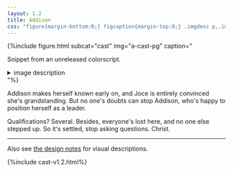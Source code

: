 ```yaml
---
layout: 1.2
title: Addison
css: "figure{margin-bottom:0;} figcaption{margin-top:0;} .imgdesc p,.imgdesc li{color:inherit; margin-left:1rem;}"
---
```

{%include figure.html subcat="cast" img="a-cast-pg" caption="<p>Snippet from an unreleased colorscript.</p><details class='imgdesc'><summary>image description</summary><p>Three panels.</p><ol><li>Image: Addison points towards something in the foreground; a crowd gathers behind her. Caption: A majority of survivors have stayed with the speaker from the underground, Addison. Apparently this makes her the alliance leader. She can work with that.</li><li>Image: A pink figure approaching from one side. Caption: A small guy, Caleb, claims Addison saved his life by reaching out; he stays very, very close. Addison kinda just goes with it.</li><li>Image: A taller figure steps forward from the other side. Caption: Someone asks where the group’s headed next. Addison hesitates just a second—</li></ol></details>"%}

<section markdown="1" id="desc" class="wrap">
Addison makes herself known early on, and Joce is entirely convinced she's grandstanding. But no one's doubts can stop Addison, who's happy to position herself as a leader.

Qualifications? Several. Besides, everyone's lost here, and no one else stepped up. So it's settled, stop asking questions. Christ.
</section>

----

Also see [the design notes](designnotes/addison) for visual descriptions.

{%include cast-v1.2.html%}
